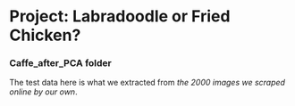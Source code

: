 # Project: Labradoodle or Fried Chicken? 

### Caffe_after_PCA folder

The test data here is what we extracted from *the 2000 images we scraped online by our own*.
